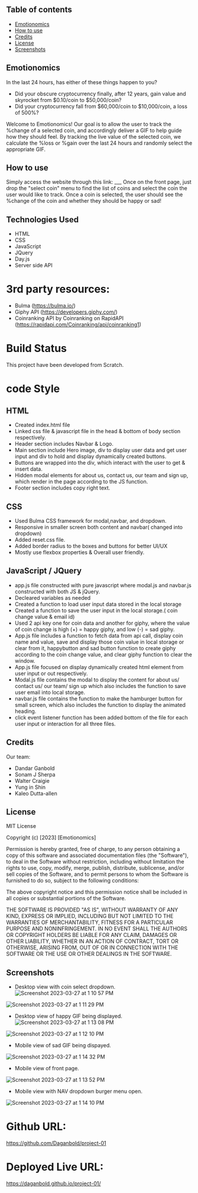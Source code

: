 ## Table of contents
* [Emotionomics](#emotionomics)
* [How to use](#how-to-use)
* [Credits](#credits)
* [License](#license)
* [Screenshots](#screenshots)

## Emotionomics

In the last 24 hours, has either of these things happen to you?
* Did your obscure cryptocurrency finally, after 12 years, gain value and skyrocket from $0.10/coin to $50,000/coin?
* Did your cryptocurrency fall from $60,000/coin to $10,000/coin, a loss of 500%?

Welcome to Emotionomics!
Our goal is to allow the user to track the %change of a selected coin, and accordingly deliver a GIF to help guide how they should feel.
By tracking the live value of the selected coin, we calculate the %loss or %gain over the last 24 hours and randomly select the appropriate GIF.

## How to use 

Simply access the website through this link: ___ 
Once on the front page, just drop the "select coin" menu to find the list of coins and select the coin the user would like to track. 
Once a coin is selected, the user should see the %change of the coin and whether they should be happy or sad!


## Technologies Used
* HTML
* CSS
* JavaScript
* JQuery
* Day.js
* Server side API 

# 3rd party resources:
* Bulma (https://bulma.io/)
* Giphy API (https://developers.giphy.com/)
* Coinranking API by Coinranking on RapidAPI (https://rapidapi.com/Coinranking/api/coinranking1)

# Build Status
 This project have been developed from Scratch.

# code Style

## HTML
* Created index.html file
* Linked css file & javascript file in the head & bottom of body section respectively.
* Header section includes Navbar & Logo.
* Main section include Hero image, div to display user data and get user input and div to hold and display dynamically created buttons.
* Buttons are wrapped into the div, which interact with the user to get & insert data. 
* Hidden modal elements for about us, contact us, our team and sign up, which render in the page according to the JS function.
* Footer section includes copy right text.

## CSS
* Used Bulma CSS framework for modal,navbar, and dropdown.
* Responsive in smaller screen both content and navbar( changed into dropdown)
* Added reset.css file.
* Added border radius to the boxes and buttons for better UI/UX
* Mostly use flexbox properties & Overall user friendly. 

## JavaScript / JQuery
* app.js file constructed with pure javascript where modal.js and navbar.js constructed with both JS &  jQuery.
* Decleared variables as needed
* Created a function to load user input data stored in the local storage 
* Created a function to save the user input in the local storage.( coin change value & email id)
* Used 2 api key one for coin data and another for giphy, where the value of coin change is high (+) = happy giphy, and low (-) = sad giphy. 
* App.js file includes a function to  fetch data from api call, display coin name and value, save and display those coin value in local storage or clear     from it, happybutton and sad button function to create giphy according to the coin change value, and clear giphy function to clear the window.
* App.js file focused on display dynamically created html element from user input or out respectively.
* Modal.js file contains the modal to display the content for about us/ contact us/ our team/ sign up which also includes the function to save user email   into local storage.
* navbar.js file contains the function to make the hamburger button for small screen, which also includes the function to display the animated heading.
* click event listener function has been added bottom of the file for each user input or interaction for all three files.


## Credits

Our team:
* Dandar Ganbold
* Sonam J Sherpa
* Walter Craigie
* Yung in Shin
* Kaleo Dutta-allen


## License

MIT License

Copyright (c) [2023] [Emotionomics]

Permission is hereby granted, free of charge, to any person obtaining a copy
of this software and associated documentation files (the "Software"), to deal
in the Software without restriction, including without limitation the rights
to use, copy, modify, merge, publish, distribute, sublicense, and/or sell
copies of the Software, and to permit persons to whom the Software is
furnished to do so, subject to the following conditions:

The above copyright notice and this permission notice shall be included in all
copies or substantial portions of the Software.

THE SOFTWARE IS PROVIDED "AS IS", WITHOUT WARRANTY OF ANY KIND, EXPRESS OR
IMPLIED, INCLUDING BUT NOT LIMITED TO THE WARRANTIES OF MERCHANTABILITY,
FITNESS FOR A PARTICULAR PURPOSE AND NONINFRINGEMENT. IN NO EVENT SHALL THE
AUTHORS OR COPYRIGHT HOLDERS BE LIABLE FOR ANY CLAIM, DAMAGES OR OTHER
LIABILITY, WHETHER IN AN ACTION OF CONTRACT, TORT OR OTHERWISE, ARISING FROM,
OUT OF OR IN CONNECTION WITH THE SOFTWARE OR THE USE OR OTHER DEALINGS IN THE
SOFTWARE.

## Screenshots

* Desktop view with coin select dropdown.
![Screenshot 2023-03-27 at 1 10 57 PM](https://user-images.githubusercontent.com/89502092/228056361-8c967666-870b-413b-81fc-cea734576f2b.png)

![Screenshot 2023-03-27 at 1 11 29 PM](https://user-images.githubusercontent.com/89502092/228056236-39dfa382-37bf-4f3c-8da0-cc8c6dab5c90.png)


* Desktop view of happy GIF being displayed.
![Screenshot 2023-03-27 at 1 13 08 PM](https://user-images.githubusercontent.com/89502092/228056332-e0de761d-cc8a-477a-b986-e1d2f18cff4a.png)

![Screenshot 2023-03-27 at 1 12 10 PM](https://user-images.githubusercontent.com/89502092/228056295-bb06e1ee-e750-40a7-9a9b-205193e17e35.png)


* Mobile view of sad GIF being dispayed.

![Screenshot 2023-03-27 at 1 14 32 PM](https://user-images.githubusercontent.com/89502092/228056795-eb29f83c-86db-47e5-a55f-22a4855e8774.png)


* Mobile view of front page.

![Screenshot 2023-03-27 at 1 13 52 PM](https://user-images.githubusercontent.com/89502092/228056456-b0cd7b0a-0d40-4f0c-b7d6-7a251108f3f6.png)

* Mobile view with NAV dropdown burger menu open.

![Screenshot 2023-03-27 at 1 14 10 PM](https://user-images.githubusercontent.com/89502092/228056534-7ccc383f-2978-445d-b583-7894bd5dd878.png)


# Github URL: 
  https://github.com/Daganbold/project-01

# Deployed Live URL: 
  https://daganbold.github.io/project-01/

